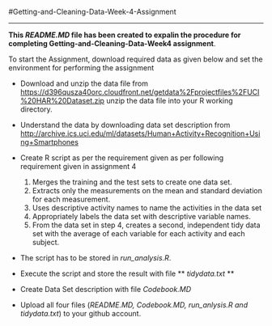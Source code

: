 #Getting-and-Cleaning-Data-Week-4-Assignment
***

**This *README.MD* file has been created to expalin the procedure for completing  Getting-and-Cleaning-Data-Week4 assignment**.

To start the Assignment, download required data as given below and set the environment for performing the assignment  

* Download and unzip the data file from https://d396qusza40orc.cloudfront.net/getdata%2Fprojectfiles%2FUCI%20HAR%20Dataset.zip unzip the data file into your R working directory.

* Understand the data by downloading data set description from http://archive.ics.uci.edu/ml/datasets/Human+Activity+Recognition+Using+Smartphones

* Create R script as per the requirement given as per following requirement given in assignment 4
 
    1. Merges the training and the test sets to create one data set.
    2. Extracts only the measurements on the mean and standard deviation for each measurement.
    3. Uses descriptive activity names to name the activities in the data set
    4. Appropriately labels the data set with descriptive variable names.
    5. From the data set in step 4, creates a second, independent tidy data set with the average of each variable for each activity and each subject.

* The script has to be stored in *run_analysis.R*. 

* Execute the script and store the result with file ** *tidydata.txt* **

* Create Data Set description with file *Codebook.MD*

* Upload all four files (*README.MD, Codebook.MD, run_anlysis.R and tidydata.txt*) to your github account.
